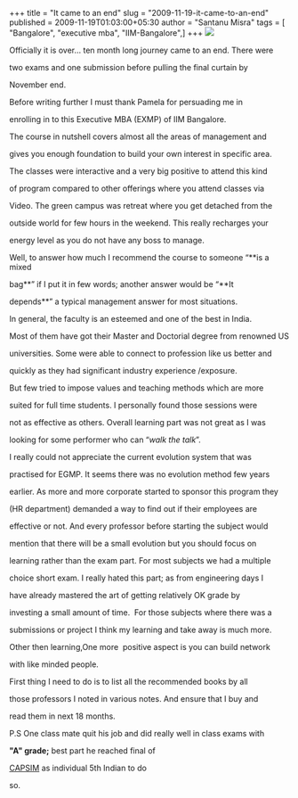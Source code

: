 +++
title = "It came to an end"
slug = "2009-11-19-it-came-to-an-end"
published = 2009-11-19T01:03:00+05:30
author = "Santanu Misra"
tags = [ "Bangalore", "executive mba", "IIM-Bangalore",]
+++
[![](../images/thumbnails/2009-11-19-it-came-to-an-end-IIMB-corridor.jpg)](../images/2009-11-19-it-came-to-an-end-IIMB-corridor.jpg)

Officially it is over… ten month long journey came to an end. There were
two exams and one submission before pulling the final curtain by
November end.

Before writing further I must thank Pamela for persuading me in
enrolling in to this Executive MBA (EXMP) of IIM Bangalore.

The course in nutshell covers almost all the areas of management and
gives you enough foundation to build your own interest in specific area.
The classes were interactive and a very big positive to attend this kind
of program compared to other offerings where you attend classes via
Video. The green campus was retreat where you get detached from the
outside world for few hours in the weekend. This really recharges your
energy level as you do not have any boss to manage.

Well, to answer how much I recommend the course to someone “**is a mixed
bag**” if I put it in few words; another answer would be “**It
depends**” a typical management answer for most situations.

In general, the faculty is an esteemed and one of the best in India.
Most of them have got their Master and Doctorial degree from renowned US
universities. Some were able to connect to profession like us better and
quickly as they had significant industry experience /exposure.

But few tried to impose values and teaching methods which are more
suited for full time students. I personally found those sessions were
not as effective as others. Overall learning part was not great as I was
looking for some performer who can “*walk the talk*”.

I really could not appreciate the current evolution system that was
practised for EGMP. It seems there was no evolution method few years
earlier. As more and more corporate started to sponsor this program they
(HR department) demanded a way to find out if their employees are
effective or not. And every professor before starting the subject would
mention that there will be a small evolution but you should focus on
learning rather than the exam part. For most subjects we had a multiple
choice short exam. I really hated this part; as from engineering days I
have already mastered the art of getting relatively OK grade by
investing a small amount of time.  For those subjects where there was a
submissions or project I think my learning and take away is much more.

Other then learning,One more  positive aspect is you can build network
with like minded people.

First thing I need to do is to list all the recommended books by all
those professors I noted in various notes. And ensure that I buy and
read them in next 18 months.

P.S One class mate quit his job and did really well in class exams with
**"A" grade;** best part he reached final of
[CAPSIM](http://www.capsim.com/ "CAPSIM") as individual 5th Indian to do
so.
